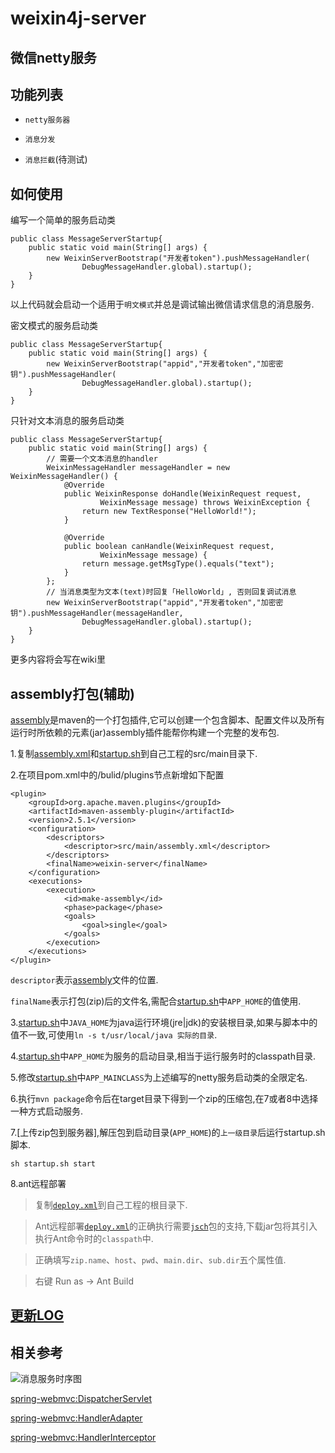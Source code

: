 weixin4j-server
===============

微信netty服务
------------

功能列表
-------

* `netty服务器`

* `消息分发`

* `消息拦截`(待测试)

如何使用
-------
编写一个简单的服务启动类

	public class MessageServerStartup{
		public static void main(String[] args) {
			new WeixinServerBootstrap("开发者token").pushMessageHandler(
					DebugMessageHandler.global).startup();
		}
	}
以上代码就会启动一个适用于`明文模式`并总是调试输出微信请求信息的消息服务.

密文模式的服务启动类

	public class MessageServerStartup{
		public static void main(String[] args) {
			new WeixinServerBootstrap("appid","开发者token","加密密钥").pushMessageHandler(
					DebugMessageHandler.global).startup();
		}
	}

只针对文本消息的服务启动类

	public class MessageServerStartup{
		public static void main(String[] args) {
			// 需要一个文本消息的handler
			WeixinMessageHandler messageHandler = new WeixinMessageHandler() {
				@Override
				public WeixinResponse doHandle(WeixinRequest request,
						WeixinMessage message) throws WeixinException {
					return new TextResponse("HelloWorld!");
				}
	
				@Override
				public boolean canHandle(WeixinRequest request,
						WeixinMessage message) {
					return message.getMsgType().equals("text");
				}
			};
			// 当消息类型为文本(text)时回复「HelloWorld」, 否则回复调试消息
			new WeixinServerBootstrap("appid","开发者token","加密密钥").pushMessageHandler(messageHandler,
					DebugMessageHandler.global).startup();
		}
	}

更多内容将会写在wiki里

assembly打包(辅助)
-----------------
[assembly](http://maven.apache.org/plugins/maven-assembly-plugin/assembly.html)是maven的一个打包插件,它可以创建一个包含脚本、配置文件以及所有运行时所依赖的元素(jar)assembly插件能帮你构建一个完整的发布包.

1.复制[assembly.xml](./src/main/assembly.xml)和[startup.sh](./src/main/startup.sh)到自己工程的src/main目录下.

2.在项目pom.xml中的/bulid/plugins节点新增如下配置

	<plugin>
		<groupId>org.apache.maven.plugins</groupId>
		<artifactId>maven-assembly-plugin</artifactId>
		<version>2.5.1</version>
		<configuration>
			<descriptors>
				<descriptor>src/main/assembly.xml</descriptor>
			</descriptors>
			<finalName>weixin-server</finalName>
		</configuration>
		<executions>
			<execution>
				<id>make-assembly</id>
				<phase>package</phase>
				<goals>
					<goal>single</goal>
				</goals>
			</execution>
		</executions>
	</plugin>
`descriptor`表示[assembly](./src/main/assembly.xml)文件的位置.

`finalName`表示打包(zip)后的文件名,需配合[startup.sh](./src/main/startup.sh)中`APP_HOME`的值使用.

3.[startup.sh](./src/main/startup.sh)中`JAVA_HOME`为java运行环境(jre|jdk)的安装根目录,如果与脚本中的值不一致,可使用`ln -s t/usr/local/java 实际的目录`.

4.[startup.sh](./src/main/startup.sh)中`APP_HOME`为服务的启动目录,相当于运行服务时的classpath目录.

5.修改[startup.sh](./src/main/startup.sh)中`APP_MAINCLASS`为上述编写的netty服务启动类的全限定名.

6.执行`mvn package`命令后在target目录下得到一个zip的压缩包,在7或者8中选择一种方式启动服务.

7.[上传zip包到服务器],解压包到启动目录(`APP_HOME`)的`上一级目录`后运行startup.sh脚本.
    
    sh startup.sh start
    
8.ant远程部署

 > 复制[`deploy.xml`](./deploy.xml)到自己工程的根目录下.
 
 > Ant远程部署[`deploy.xml`](./deploy.xml)的正确执行需要[`jsch`](http://www.jcraft.com/jsch/)包的支持,下载jar包将其引入执行Ant命令时的`classpath`中.
 
 > 正确填写`zip.name`、`host`、`pwd`、`main.dir`、`sub.dir`五个属性值.
 
 > 右键 Run as -> Ant Build
 
[更新LOG](./CHANGE.md)
----------------------

相关参考
-------

![消息服务时序图](http://7mj4zs.com1.z0.glb.clouddn.com/weixin4j.png)

[spring-webmvc:DispatcherServlet](https://github.com/spring-projects/spring-framework/blob/master/spring-webmvc/src/main/java/org/springframework/web/servlet/DispatcherServlet.java)

[spring-webmvc:HandlerAdapter](https://github.com/spring-projects/spring-framework/blob/master/spring-webmvc/src/main/java/org/springframework/web/servlet/HandlerAdapter.java)

[spring-webmvc:HandlerInterceptor](https://github.com/spring-projects/spring-framework/blob/master/spring-webmvc/src/main/java/org/springframework/web/servlet/HandlerInterceptor.java)